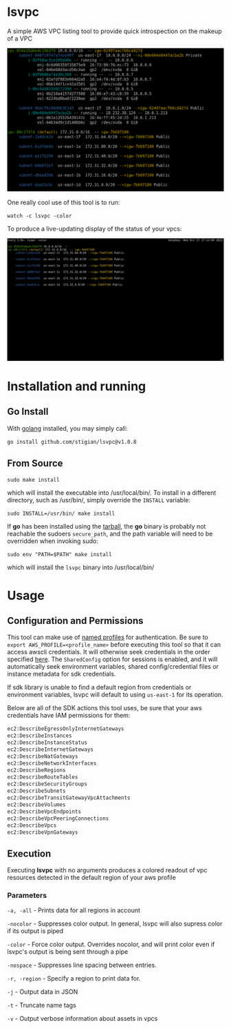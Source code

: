 # lsvpc
A simple AWS VPC listing tool to provide quick introspection on the makeup of a VPC

![basic example](./docs/graphics/lsvpc.png)

One really cool use of this tool is to run:
```
watch -c lsvpc -color
```

To produce a live-updating display of the status of your vpcs:

![lsvpc and watch](./docs/graphics/lsvpc_example.gif)

# Installation and running

## Go Install

With [golang](https://go.dev/doc/install) installed, you may simply call:

```bash 
go install github.com/stigian/lsvpc@v1.0.8
```

## From Source

```
sudo make install
```

which will install the executable into /usr/local/bin/. To install in a different directory, such as /usr/bin/, simply override the `INSTALL` variable:

```
sudo INSTALL=/usr/bin/ make install
```

If **go** has been installed using the [tarball](https://golang.org/doc/install), the **go** binary is
probably not reachable the sudoers `secure_path`, and the path variable will need to be overridden when invoking sudo:

```
sudo env "PATH=$PATH" make install
```

which will install the `lsvpc` binary into /usr/local/bin/

# Usage

## Configuration and Permissions
This tool can make use of [named profiles](https://docs.aws.amazon.com/cli/latest/userguide/cli-configure-profiles.html) for authentication.
Be sure to `export AWS_PROFILE=<profile_name>` before executing this tool so that it can access awscli credentials. It will otherwise seek credentials in the order specified [here](https://docs.aws.amazon.com/sdk-for-go/api/aws/session/#hdr-Credential_and_config_loading_order). The `SharedConfig` option for sessions is enabled, and it will automatically seek environment variables, shared config/credential files or instance metadata for sdk credentials.

If sdk library is unable to find a default region from credentials or environment variables, lsvpc will default to using `us-east-1` for its operation.

Below are all of the SDK actions this tool uses, be sure that your aws credentials have IAM permissions for them:
```
ec2:DescribeEgressOnlyInternetGateways
ec2:DescribeInstances
ec2:DescribeInstanceStatus
ec2:DescribeInternetGateways
ec2:DescribeNatGateways
ec2:DescribeNetworkInterfaces
ec2:DescribeRegions
ec2:DescribeRouteTables
ec2:DescribeSecurityGroups
ec2:DescribeSubnets
ec2:DescribeTransitGatewayVpcAttachments
ec2:DescribeVolumes
ec2:DescribeVpcEndpoints
ec2:DescribeVpcPeeringConnections
ec2:DescribeVpcs
ec2:DescribeVpnGateways
```

## Execution

Executing **lsvpc** with no arguments produces a colored readout of vpc resources detected in the default region of your aws profile

### Parameters

`-a, -all`    - Prints data for all regions in account

`-nocolor`    - Suppresses color output. In general, lsvpc will also supress color if its output is piped

`-color`      - Force color output. Overrides nocolor, and will print color even if lsvpc's output is being sent through a pipe

`-nospace`    - Suppresses line spacing between entries.

`-r, -region` - Specify a region to print data for.

`-j`          - Output data in JSON

`-t`          - Truncate name tags

`-v`          - Output verbose information about assets in vpcs
